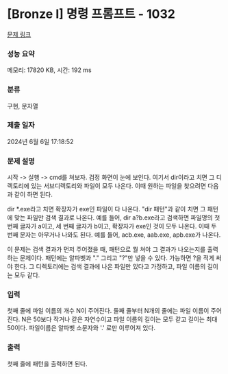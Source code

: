 # [Bronze I] 명령 프롬프트 - 1032 

[문제 링크](https://www.acmicpc.net/problem/1032) 

### 성능 요약

메모리: 17820 KB, 시간: 192 ms

### 분류

구현, 문자열

### 제출 일자

2024년 6월 6일 17:18:52

### 문제 설명

<p>시작 -> 실행 -> cmd를 쳐보자. 검정 화면이 눈에 보인다. 여기서 dir이라고 치면 그 디렉토리에 있는 서브디렉토리와 파일이 모두 나온다. 이때 원하는 파일을 찾으려면 다음과 같이 하면 된다.</p>

<p>dir *.exe라고 치면 확장자가 exe인 파일이 다 나온다. "dir 패턴"과 같이 치면 그 패턴에 맞는 파일만 검색 결과로 나온다. 예를 들어, dir a?b.exe라고 검색하면 파일명의 첫 번째 글자가 a이고, 세 번째 글자가 b이고, 확장자가 exe인 것이 모두 나온다. 이때 두 번째 문자는 아무거나 나와도 된다. 예를 들어, acb.exe, aab.exe, apb.exe가 나온다.</p>

<p>이 문제는 검색 결과가 먼저 주어졌을 때, 패턴으로 뭘 쳐야 그 결과가 나오는지를 출력하는 문제이다. 패턴에는 알파벳과 "." 그리고 "?"만 넣을 수 있다. 가능하면 ?을 적게 써야 한다. 그 디렉토리에는 검색 결과에 나온 파일만 있다고 가정하고, 파일 이름의 길이는 모두 같다.</p>

### 입력 

 <p>첫째 줄에 파일 이름의 개수 N이 주어진다. 둘째 줄부터 N개의 줄에는 파일 이름이 주어진다. N은 50보다 작거나 같은 자연수이고 파일 이름의 길이는 모두 같고 길이는 최대 50이다. 파일이름은 알파벳 소문자와 '.' 로만 이루어져 있다.</p>

### 출력 

 <p>첫째 줄에 패턴을 출력하면 된다.</p>

